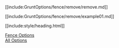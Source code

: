 [[include:GruntOptions/fence/remove/remove.md]]

[[include:GruntOptions/fence/remove/example01.md]]

[[include:style/heading.html]]

[Fence Options](../index.html)  
[All Options](../../index.html)